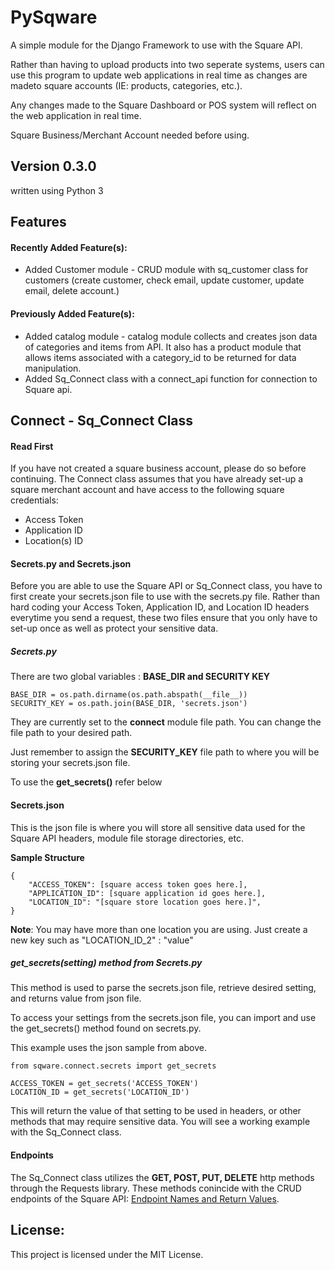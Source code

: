 # PySqware
A simple module for the Django Framework to use with the Square API. 

Rather than having to upload products into two seperate systems, users can use this program to 
update web applications in real time as changes are madeto square accounts (IE: products, categories, etc.).

Any changes made to the Square Dashboard or POS system will reflect on the web application in real time. 

Square Business/Merchant Account needed before using.


## Version 0.3.0

written using Python 3


## Features

#### Recently Added Feature(s):
+ Added Customer module - CRUD module with sq_customer class for customers (create customer, check email, update customer, update email, delete account.)

#### Previously Added Feature(s):
+ Added catalog module - catalog module collects and creates json data of categories and items from API. It also has a product module that allows items associated with a category_id to be returned for data manipulation.
+ Added Sq_Connect class with a connect_api function for connection to Square api.



## Connect - Sq_Connect Class


#### Read First

If you have not created a square business account, please do so before continuing.
The Connect class assumes that you have already set-up a square merchant account and have access to 
the following square credentials:

+ Access Token
+ Application ID 
+ Location(s) ID

#### Secrets.py and Secrets.json
Before you are able to use the Square API or Sq_Connect class, you have to first create your secrets.json file to use with the secrets.py file.
Rather than hard coding your Access Token, Application ID, and Location ID headers everytime you send a request, these two files ensure that you only have
to set-up once as well as protect your sensitive data.

##### Secrets.py
There are two global variables : **BASE_DIR and  SECURITY KEY**

```
BASE_DIR = os.path.dirname(os.path.abspath(__file__))
SECURITY_KEY = os.path.join(BASE_DIR, 'secrets.json')
```

They are currently set to the **connect** module file path. You can change the file path to your desired path.

Just remember to assign the **SECURITY_KEY** file path to where you will be storing your secrets.json file.

To use the **get_secrets()** refer below


#### Secrets.json 
This is the json file is where you will store all sensitive data used for the Square API headers, module file storage directories, etc.

**Sample Structure**
```
{
	"ACCESS_TOKEN": [square access token goes here.],
	"APPLICATION_ID": [square application id goes here.],
	"LOCATION_ID": "[square store location goes here.]",
}
```
**Note**: You may have more than one location you are using. Just create a new key such as "LOCATION_ID_2" : "value" 

##### get_secrets(setting) method from Secrets.py

This method is used to parse the secrets.json file, retrieve desired setting, and returns value from json file.

To access your settings from the secrets.json file, you can import and use the get_secrets() method found on secrets.py.

This example uses the json sample from above.

```
from sqware.connect.secrets import get_secrets

ACCESS_TOKEN = get_secrets('ACCESS_TOKEN') 
LOCATION_ID = get_secrets('LOCATION_ID')

```

This will return the value of that setting to be used in headers, or other methods that may require sensitive data. 
You will see a working example with the Sq_Connect class.

#### Endpoints

The Sq_Connect class utilizes the **GET, POST, PUT, DELETE** http methods through the Requests library. These methods conincide with the 
CRUD endpoints of the Square API: [Endpoint Names and Return Values](https://docs.connect.squareup.com/api/connect/v2#endpointnamesandreturnvalues "Endpoint Names and Return Values"). 




## License:


This project is licensed under the MIT License.